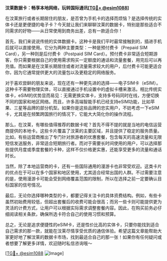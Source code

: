 **汶莱数据卡：畅享本地网络，玩转国际通讯[[TG💪+ @esim1088](https://t.me/s/esim1088)]**

在汶莱旅行或者长期居住的朋友，是否曾为手机卡的选择而烦恼？是选择传统的实体卡还是更便捷的电子卡？今天就让我们来聊聊汶莱的数据卡，特别是那些适合不同需求的好物——从日常使用到商务出差，总有一款适合你！

首先，我们来说说传统的实体数据卡。这种卡是我们平时最常接触到的，插进手机后就可以直接使用。它分为两种主要类型：一种是预付费卡（Prepaid SIM Card），另一种则是后付费卡（Postpaid SIM Card）。预付费卡非常适合短期游客，你只需要根据自己的使用需求购买一定额度的通话和流量套餐，用完后可以再充值。而如果是在汶莱长期居住或者对流量需求较大的用户，后付费卡可能更适合你，因为它通常提供更大的流量包以及更稳定的网络服务。

对于喜欢尝鲜的朋友来说，现在还有一种更先进的选择——电子SIM卡（eSIM）。这种卡不需要物理实体，可以直接通过手机设置中的虚拟卡槽来激活。相比传统实体卡，eSIM的优势显而易见：无需更换实体卡，支持多号码同时在线，方便切换不同的国家和地区网络。而且，许多高端智能手机已经支持eSIM功能，比如苹果、三星等品牌的部分机型。如果你是这些品牌的忠实用户，不妨考虑一下eSIM卡，尤其是在频繁跨国旅行的情况下，它能大大简化你的操作流程。

那么，在汶莱，有哪些值得推荐的数据卡呢？首先不得不提的就是当地的电信运营商提供的本地卡。这些卡片覆盖了汶莱的主要区域，并且提供了稳定的服务质量。比如，有些运营商推出了专门针对旅游者的优惠套餐，包含每天的高速流量和无限短信发送服务，非常适合短期旅行者。而对于需要长时间使用的用户，可以选择那些提供月度或季度套餐的卡种，这样不仅价格更实惠，还能享受更多的流量和通话时长。

当然，除了本地运营商的卡，还有一些国际通用的漫游卡也非常受欢迎。这类卡片的优点在于可以在多个国家和地区使用，尤其适合经常出国的人群。不过需要注意的是，使用漫游卡可能会受到网络覆盖范围的限制，所以在选择之前一定要确认目标国家的信号情况。

最后，无论你选择哪种类型的卡，都要记得关注卡的具体资费结构。例如，有些卡虽然初始费用较低，但超出套餐后的收费可能会很高；而另一些卡则可能提供更为灵活的计费方式，让用户可以根据实际需求调整套餐内容。因此，在购买前务必仔细阅读相关条款，确保所选卡符合自己的使用习惯和预算。

总之，无论是追求便捷性的eSIM卡，还是性价比高的实体卡，只要你能找到适合自己需求的那一款，就能在汶莱尽情享受优质的通信体验。希望这篇文章能帮助大家更好地了解汶莱的数据卡市场，找到最适合自己的那一张！如果你有任何疑问或者想要了解更多详情，欢迎随时私信咨询哦～

[[TG💪+ @esim1088](https://t.me/s/esim1088) ![Image](https://i.postimg.cc/4NQfJmqS/Snipaste-2025-05-13-00-14-12.png)]